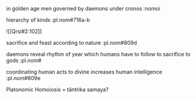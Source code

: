 in golden age men governed by daemons under cronos :nomoi

hierarchy of kinds :pl.nom#716a-b

![[Qrsi#2:102]]



sacrifice and feast according to nature :pl.nom#809d

daemons reveal rhythm of year which humans have to follow to sacrifice to gods :pl.nom#

coordinating human acts to divine increases human intelligence :pl.nom#809e

Platonomic Homoiosis = tāntrika samaya?